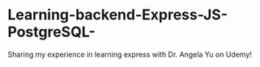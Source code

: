 # Learning-backend-Express-JS-PostgreSQL-
Sharing my experience in learning express with Dr. Angela Yu on Udemy!
